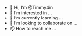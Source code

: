 - 👋 Hi, I’m @Timmy4in
- 👀 I’m interested in ...
- 🌱 I’m currently learning ...
- 💞️ I’m looking to collaborate on ...
- 📫 How to reach me ...

<!---
Timmy4in/Timmy4in is a ✨ special ✨ repository because its `README.md` (this file) appears on your GitHub profile.
You can click the Preview link to take a look at your changes.
--->
